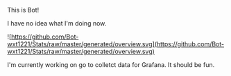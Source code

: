 This is Bot!

I have no idea what I'm doing now.

![https://github.com/Bot-wxt1221/Stats/raw/master/generated/overview.svg](https://github.com/Bot-wxt1221/Stats/raw/master/generated/overview.svg)

I'm currently working on go to colletct data for Grafana. It should be fun.

